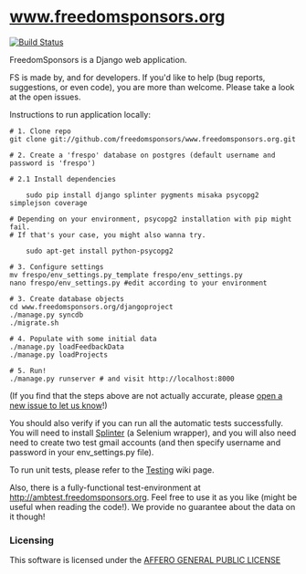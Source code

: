 www.freedomsponsors.org 
=======================

[![Build Status](https://secure.travis-ci.org/freedomsponsors/www.freedomsponsors.org.png)](http://travis-ci.org/freedomsponsors/www.freedomsponsors.org)

FreedomSponsors is a Django web application.

FS is made by, and for developers. 
If you'd like to help (bug reports, suggestions, or even code), you are more than welcome.
Please take a look at the open issues.

Instructions to run application locally:

```shell
# 1. Clone repo
git clone git://github.com/freedomsponsors/www.freedomsponsors.org.git

# 2. Create a 'frespo' database on postgres (default username and password is 'frespo')

# 2.1 Install dependencies

    sudo pip install django splinter pygments misaka psycopg2 simplejson coverage

# Depending on your environment, psycopg2 installation with pip might fail.
# If that's your case, you might also wanna try.

    sudo apt-get install python-psycopg2

# 3. Configure settings
mv frespo/env_settings.py_template frespo/env_settings.py
nano frespo/env_settings.py #edit according to your environment

# 3. Create database objects
cd www.freedomsponsors.org/djangoproject
./manage.py syncdb
./migrate.sh

# 4. Populate with some initial data
./manage.py loadFeedbackData
./manage.py loadProjects

# 5. Run!
./manage.py runserver # and visit http://localhost:8000
```

(If you find that the steps above are not actually accurate, please [open a new issue to let us know](https://github.com/freedomsponsors/www.freedomsponsors.org/issues/new)!)

You should also verify if you can run all the automatic tests successfully.
You will need to install [Splinter](https://github.com/cobrateam/splinter) (a Selenium wrapper), and you will also need need to create two test gmail accounts (and then specify username and password in your env_settings.py file).

To run unit tests, please refer to the [Testing](https://github.com/freedomsponsors/www.freedomsponsors.org/wiki/Testing) wiki page.

Also, there is a fully-functional test-environment at http://ambtest.freedomsponsors.org.
Feel free to use it as you like (might be useful when reading the code!). We provide no guarantee about the data on it though!

### Licensing

This software is licensed under the [AFFERO GENERAL PUBLIC LICENSE](http://www.gnu.org/licenses/agpl-3.0.html)
